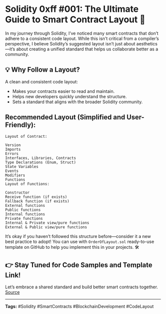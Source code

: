 # Solidity 0xff #001: The Ultimate Guide to Smart Contract Layout 🚀

In my journey through Solidity, I’ve noticed many smart contracts that don’t adhere to a consistent code layout. While this isn’t critical from a compiler’s perspective, I believe Solidity’s suggested layout isn’t just about aesthetics—it’s about creating a unified standard that helps us collaborate better as a community.

## 💡 Why Follow a Layout?

A clean and consistent code layout:

- Makes your contracts easier to read and maintain.
- Helps new developers quickly understand the structure.
- Sets a standard that aligns with the broader Solidity community.

## Recommended Layout (Simplified and User-Friendly):

```
Layout of Contract:

Version
Imports
Errors
Interfaces, Libraries, Contracts
Type Declarations (Enum, Struct)
State Variables
Events
Modifiers
Functions
Layout of Functions:

Constructor
Receive function (if exists)
Fallback function (if exists)
External functions
Public functions
Internal functions
Private functions
Internal & Private view/pure functions
External & Public view/pure functions
```
It’s okay if you haven’t followed this structure before—consider it a new best practice to adopt! You can use with `OrderOfLayout.sol` ready-to-use template on GitHub to help you implement this in your projects. 🛠️

## 👉 Stay Tuned for Code Samples and Template Link!

Let’s embrace a shared standard and build better smart contracts together.
[Source](#https://docs.soliditylang.org/en/latest/style-guide.html#order-of-layout)

---

**Tags:** #Solidity #SmartContracts #BlockchainDevelopment #CodeLayout
